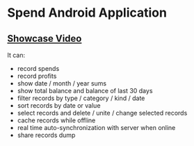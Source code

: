 # Spend Android Application

## [Showcase Video](https://www.youtube.com/watch?v=9qBF3vvEHZk)

It can:
* record spends
* record profits
* show date / month / year sums
* show total balance and balance of last 30 days
* filter records by type / category / kind / date
* sort records by date or value
* select records and delete / unite / change selected records
* cache records while offline
* real time auto-synchronization with server when online
* share records dump
